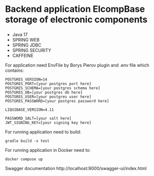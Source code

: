 # Backend application ElcompBase storage of electronic components 

###
- Java 17
- SPRING WEB
- SPRING JDBC
- SPRING SECURITY
- CAFFEINE

For application need EnvFile by Borys Pierov plugin and .env file which contains:
```dotenv
POSTGRES_VERSION=14
POSTGRES_PORT=[your postgres port here]
POSTGRES_SCHEMA=[your postgres schema here]
POSTGRES_DB=[your postgres db here]
POSTGRES_USER=[your postgres user here]
POSTGRES_PASSWORD=[your postgres password here]

LIQUIBASE_VERSION=4.11

PASSWORD_SALT=[your salt here]
JWT_SIGNING_KEY=[your signing key here]
```

For running application need to build:
```dotenv
gradle build -x test
```
For running application in Docker need to:
```dotenv
docker compose up
```

Swagger documentation http://localhost:9000/swagger-ui/index.html
